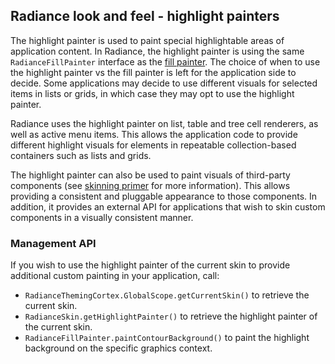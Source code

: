 ## Radiance look and feel - highlight painters

The highlight painter is used to paint special highlightable areas of application content. In Radiance, the highlight painter is using the same `RadianceFillPainter` interface as the [fill painter](fill.md). The choice of when to use the highlight painter vs the fill painter is left for the application side to decide. Some applications may decide to use different visuals for selected items in lists or grids, in which case they may opt to use the highlight painter.

Radiance uses the highlight painter on list, table and tree cell renderers, as well as active menu items. This allows the application code to provide different highlight visuals for elements in repeatable collection-based containers such as lists and grids.

The highlight painter can also be used to paint visuals of third-party components (see [skinning primer](custom-skinning.md) for more information). This allows providing a consistent and pluggable appearance to those components. In addition, it provides an external API for applications that wish to skin custom components in a visually consistent manner.

### Management API

If you wish to use the highlight painter of the current skin to provide additional custom painting in your application, call:

* `RadianceThemingCortex.GlobalScope.getCurrentSkin()` to retrieve the current skin.
* `RadianceSkin.getHighlightPainter()` to retrieve the highlight painter of the current skin.
* `RadianceFillPainter.paintContourBackground()` to paint the highlight background on the specific graphics context.
